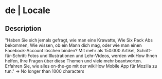 # de | Locale

## Description

"Haben Sie sich jemals gefragt, wie man eine Krawatte, Wie Six Pack Abs bekommen, Wie wissen, ob ein Mann dich mag, oder wie man einen Facebook-Account löschen binden? Mit mehr als 150.000 Artikel, Schritt-für-Schritt-Fotos und Illustrationen und Lehr-Videos, werden wikiHow Ihnen helfen, Ihre Fragen über diese Themen und viele mehr beantworten. Erfahren Sie, wie alles on-the-go mit der wikiHow Mobile App für Mozilla zu tun." -> No longer than 1000 characters